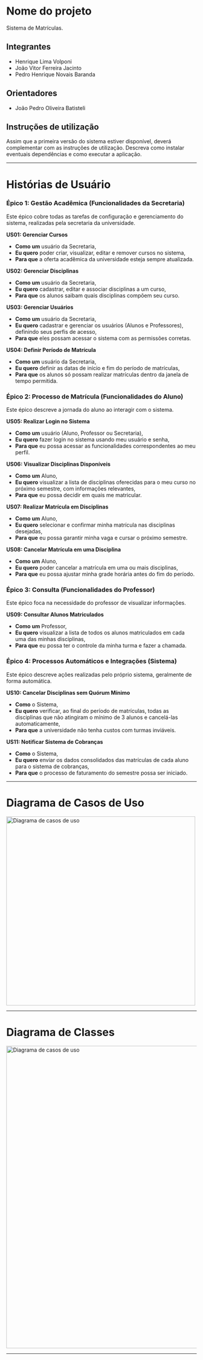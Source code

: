 # Nome do projeto
Sistema de Matrículas.

## Integrantes
* Henrique Lima Volponi
* João Vitor Ferreira Jacinto
* Pedro Henrique Novais Baranda

## Orientadores
* João Pedro Oliveira Batisteli

## Instruções de utilização
Assim que a primeira versão do sistema estiver disponível, deverá complementar com as instruções de utilização. Descreva como instalar eventuais dependências e como executar a aplicação.

---

# Histórias de Usuário

### Épico 1: Gestão Acadêmica (Funcionalidades da Secretaria)

Este épico cobre todas as tarefas de configuração e gerenciamento do sistema, realizadas pela secretaria da universidade.

**US01: Gerenciar Cursos**

* **Como um** usuário da Secretaria,  
* **Eu quero** poder criar, visualizar, editar e remover cursos no sistema,  
* **Para que** a oferta acadêmica da universidade esteja sempre atualizada.

**US02: Gerenciar Disciplinas**

* **Como um** usuário da Secretaria,  
* **Eu quero** cadastrar, editar e associar disciplinas a um curso,  
* **Para que** os alunos saibam quais disciplinas compõem seu curso.

**US03: Gerenciar Usuários**

* **Como um** usuário da Secretaria,  
* **Eu quero** cadastrar e gerenciar os usuários (Alunos e Professores), definindo seus perfis de acesso,  
* **Para que** eles possam acessar o sistema com as permissões corretas.

**US04: Definir Período de Matrícula**

* **Como um** usuário da Secretaria,  
* **Eu quero** definir as datas de início e fim do período de matrículas,  
* **Para que** os alunos só possam realizar matrículas dentro da janela de tempo permitida.

### Épico 2: Processo de Matrícula (Funcionalidades do Aluno)

Este épico descreve a jornada do aluno ao interagir com o sistema.

**US05: Realizar Login no Sistema**

* **Como um** usuário (Aluno, Professor ou Secretaria),  
* **Eu quero** fazer login no sistema usando meu usuário e senha,  
* **Para que** eu possa acessar as funcionalidades correspondentes ao meu perfil.

**US06: Visualizar Disciplinas Disponíveis**

* **Como um** Aluno,  
* **Eu quero** visualizar a lista de disciplinas oferecidas para o meu curso no próximo semestre, com informações relevantes,  
* **Para que** eu possa decidir em quais me matricular.

**US07: Realizar Matrícula em Disciplinas**

* **Como um** Aluno,  
* **Eu quero** selecionar e confirmar minha matrícula nas disciplinas desejadas,  
* **Para que** eu possa garantir minha vaga e cursar o próximo semestre.

**US08: Cancelar Matrícula em uma Disciplina**

* **Como um** Aluno,  
* **Eu quero** poder cancelar a matrícula em uma ou mais disciplinas,  
* **Para que** eu possa ajustar minha grade horária antes do fim do período.

### Épico 3: Consulta (Funcionalidades do Professor)

Este épico foca na necessidade do professor de visualizar informações.

**US09: Consultar Alunos Matriculados**

* **Como um** Professor,  
* **Eu quero** visualizar a lista de todos os alunos matriculados em cada uma das minhas disciplinas,  
* **Para que** eu possa ter o controle da minha turma e fazer a chamada.

### Épico 4: Processos Automáticos e Integrações (Sistema)

Este épico descreve ações realizadas pelo próprio sistema, geralmente de forma automática.

**US10: Cancelar Disciplinas sem Quórum Mínimo**

* **Como** o Sistema,  
* **Eu quero** verificar, ao final do período de matrículas, todas as disciplinas que não atingiram o mínimo de 3 alunos e cancelá-las automaticamente,  
* **Para que** a universidade não tenha custos com turmas inviáveis.

**US11: Notificar Sistema de Cobranças**

* **Como** o Sistema,  
* **Eu quero** enviar os dados consolidados das matrículas de cada aluno para o sistema de cobranças,  
* **Para que** o processo de faturamento do semestre possa ser iniciado.

---

# Diagrama de Casos de Uso

<img width="500" alt="Diagrama de casos de uso" src="https://github.com/user-attachments/assets/fee54959-25e1-48ac-a0eb-ea4ab374a305" />

---

# Diagrama de Classes

<img width="800" alt="Diagrama de casos de uso" src="https://github.com/user-attachments/assets/2cce3676-8a6f-4f7c-a503-cb19116c50b9" />

---

